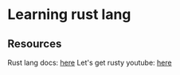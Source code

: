 # Learning rust lang

## Resources 
Rust lang docs: [here](https://doc.rust-lang.org/book/ch03-03-how-functions-work.html)
Let's get rusty youtube: [here](https://www.youtube.com/playlist?list=PLai5B987bZ9CoVR-QEIN9foz4QCJ0H2Y8)